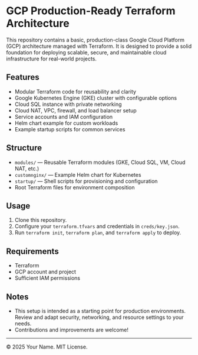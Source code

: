 # GCP Production-Ready Terraform Architecture

This repository contains a basic, production-class Google Cloud Platform (GCP) architecture managed with Terraform. It is designed to provide a solid foundation for deploying scalable, secure, and maintainable cloud infrastructure for real-world projects.

## Features
- Modular Terraform code for reusability and clarity
- Google Kubernetes Engine (GKE) cluster with configurable options
- Cloud SQL instance with private networking
- Cloud NAT, VPC, firewall, and load balancer setup
- Service accounts and IAM configuration
- Helm chart example for custom workloads
- Example startup scripts for common services

## Structure
- `modules/` — Reusable Terraform modules (GKE, Cloud SQL, VM, Cloud NAT, etc.)
- `customnginx/` — Example Helm chart for Kubernetes
- `startup/` — Shell scripts for provisioning and configuration
- Root Terraform files for environment composition

## Usage
1. Clone this repository.
2. Configure your `terraform.tfvars` and credentials in `creds/key.json`.
3. Run `terraform init`, `terraform plan`, and `terraform apply` to deploy.

## Requirements
- Terraform
- GCP account and project
- Sufficient IAM permissions

## Notes
- This setup is intended as a starting point for production environments. Review and adapt security, networking, and resource settings to your needs.
- Contributions and improvements are welcome!

---

© 2025 Your Name. MIT License.
